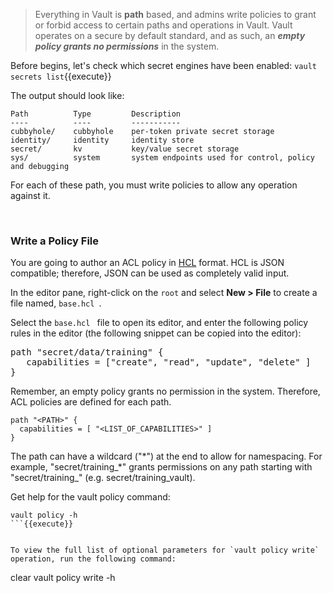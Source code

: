 > Everything in Vault is **path** based, and admins write policies to grant or forbid access to certain paths and operations in Vault. Vault operates on a secure by default standard, and as such, an ***empty policy grants no permissions*** in the system.

Before begins, let's check which secret engines have been enabled: `vault secrets list`{{execute}}

The output should look like:

```
Path          Type         Description
----          ----         -----------
cubbyhole/    cubbyhole    per-token private secret storage
identity/     identity     identity store
secret/       kv           key/value secret storage
sys/          system       system endpoints used for control, policy and debugging
```

For each of these path, you must write policies to allow any operation against it.

<br>

### Write a Policy File

You are going to author an ACL policy in [HCL](https://github.com/hashicorp/hcl) format. HCL is JSON compatible; therefore, JSON can be used as completely valid input.

In the editor pane, right-click on the `root` and select **New > File** to create a file named, `base.hcl `.

Select the `base.hcl ` file to open its editor, and enter the following policy rules in the editor (the following snippet can be copied into the editor):

<pre class="file" data-filename="base.hcl" data-target="replace">
path "secret/data/training" {
   capabilities = ["create", "read", "update", "delete" ]
}
</pre>

Remember, an empty policy grants no permission in the system. Therefore, ACL policies are defined for each path.

```
path "<PATH>" {
  capabilities = [ "<LIST_OF_CAPABILITIES>" ]
}
```

The path can have a wildcard ("\*") at the end to allow for namespacing. For example, "secret/training_*" grants permissions on any path starting with "secret/training_" (e.g. secret/training_vault).


Get help for the vault policy command:

```
vault policy -h
```{{execute}}


To view the full list of optional parameters for `vault policy write` operation, run the following command:

```
clear
vault policy write -h
```{{execute}}
